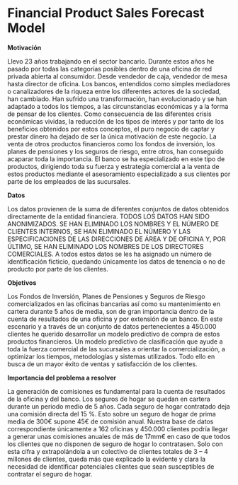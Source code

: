 # **Financial Product Sales Forecast Model**

**Motivación**

Llevo 23 años trabajando en el sector bancario. Durante estos años he pasado por todas las categorías posibles dentro de una oficina de red privada abierta al consumidor. Desde vendedor de caja, vendedor de mesa hasta director de oficina. Los bancos, entendidos como simples mediadores o canalizadores de la riqueza entre los diferentes actores de la sociedad, han cambiado. Han sufrido una transformación, han evolucionado y se han adaptado a todos los tiempos, a las circunstancias económicas y a la forma de pensar de los clientes. Como consecuencia de las diferentes crisis económicas vividas, la reducción de los tipos de interés y por tanto de los beneficios obtenidos por estos conceptos, el puro negocio de captar y prestar dinero ha dejado de ser la única motivación de este negocio. La venta de otros productos financieros como los fondos de inversión, los planes de pensiones y los seguros de riesgo, entre otros, han conseguido acaparar toda la importancia. El banco se ha especializado en este tipo de productos, dirigiendo toda su fuerza y estrategia comercial a la venta de estos productos mediante el asesoramiento especializado a sus clientes por parte de los empleados de las sucursales.


**Datos**

Los datos provienen de la suma de diferentes conjuntos de datos obtenidos directamente de la entidad financiera. TODOS LOS DATOS HAN SIDO ANONIMIZADOS. SE HAN ELIMINADO LOS NOMBRES Y EL NÚMERO DE CLIENTES INTERNOS, SE HAN ELIMINADO EL NÚMERO Y LAS ESPECIFICACIONES DE LAS DIRECCIONES DE ÁREA Y DE OFICINA Y, POR ÚLTIMO, SE HAN ELIMINADO LOS NOMBRES DE LOS DIRECTORES COMERCIALES. A todos estos datos se les ha asignado un número de identificación ficticio, quedando únicamente los datos de tenencia o no de producto por parte de los clientes.


**Objetivos**

Los Fondos de Inversión, Planes de Pensiones y Seguros de Riesgo comercializados en las oficinas bancarias así como su mantenimiento en cartera durante 5 años de media, son de gran importancia dentro de la cuenta de resultados de una oficina y por extensión de un banco. En este escenario y a través de un conjunto de datos pertenecientes a 450.000 clientes he querido desarrollar un modelo predictivo de compra de estos productos financieros. Un modelo predictivo de clasificación que ayude a toda la fuerza comercial de las sucursales a orientar la comercialización, a optimizar los tiempos, metodologías y sistemas utilizados. Todo ello en busca de un mayor éxito de ventas y satisfacción de los clientes.

**Importancia del problema a resolver**

La generación de comisiones es fundamental para la cuenta de resultados de la oficina y del banco.  Los seguros de hogar se quedan en cartera durante un periodo medio de 5 años. Cada seguro de hogar contratado deja una comisión directa del 15 %.  Esto sobre un seguro de hogar de prima media de 300€ supone 45€ de comisión anual.   Nuestra base de datos correspondiente únicamente a 162 oficinas y 450.000 clientes podría llegar a generar unas comisiones anuales de más de 17mm€ en caso de que todos los clientes que no disponen de seguro de hogar lo contratasen.  Solo con esta cifra y extrapolándola a un colectivo de clientes totales de 3 – 4 millones de clientes,  queda más que explicado la evidente y clara la necesidad de identificar potenciales clientes que sean susceptibles de contratar el seguro de hogar.  



